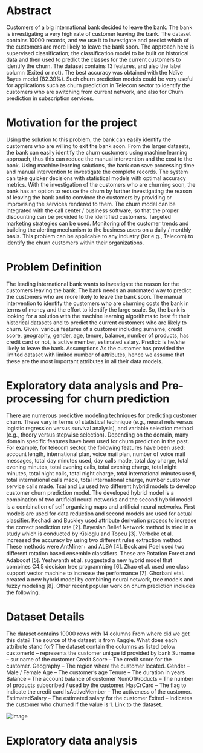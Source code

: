 # Abstract

Customers of a big international bank decided to leave the bank. 
The bank is investigating a very high rate of customer leaving the bank. 
The dataset contains 10000 records, and we use it to investigate and predict which of the customers are more likely to leave the bank soon. 
The approach here is supervised classification; the classification model to be built on historical data and then used to predict the classes for the current customers to identify the churn. 
The dataset contains 13 features, and also the label column (Exited or not). The best accuracy was obtained with the Naïve Bayes model (82.39%). 
Such churn prediction models could be very useful for applications such as churn prediction in Telecom sector to identify the customers who are switching from current network, and also for Churn prediction in subscription services.

# Motivation for the project

Using the solution to this problem, the bank can easily identify the customers who are willing to exit the bank soon. 
From the larger datasets, the bank can easily identify the churn customers using machine learning approach, thus this can reduce the manual intervention and the cost to the bank. Using machine learning solutions, the bank can save processing time and manual intervention to investigate the complete records. The system can take quicker decisions with statistical models with optimal accuracy metrics.
With the investigation of the customers who are churning soon, the bank has an option to reduce the churn by further investigating the reason of leaving the bank and to convince the customers by providing or improvising the services rendered to them. 
The churn model can be integrated with the call center / business software, so that the proper discounting can be provided to the identified customers. Targeted marketing strategies can be used.
Monitoring of the customer trends and building the alerting mechanism to the business users on a daily / monthly basis.
This problem can be applicable to any industry (for e.g., Telecom) to identify the churn customers within their organizations.

# Problem Definition

The leading international bank wants to investigate the reason for the customers leaving the bank. The bank needs an automated way to predict the customers who are more likely to leave the bank soon. 
The manual intervention to identify the customers who are churning costs the bank in terms of money and the effort to identify the large scale.
So, the bank is looking for a solution with the machine learning algorithms to best fit their historical datasets and to predict the current customers who are likely to churn.
Given: various features of a customer including surname, credit score, geography, gender, age, tenure, balance, number of products, has credit card or not, is active member, estimated salary.
Predict: is he/she likely to leave the bank.
Assumptions
As the customer has provided the limited dataset with limited number of attributes, hence we assume that these are the most important attributes in all their data models.

# Exploratory data analysis and Pre-processing for churn prediction

There are numerous predictive modeling techniques for predicting customer churn. 
These vary in terms of statistical technique (e.g., neural nets versus logistic regression versus survival analysis), and variable selection method (e.g., theory versus stepwise selection). 
Depending on the domain, many domain specific features have been used for churn prediction in the past. For example, for telecom sector, the following features have been used: account length, international plan, voice mail plan, number of voice mail messages, total day minutes used, day calls made, total day charge, total evening minutes, total evening calls, total evening charge, total night minutes, total night calls, total night charge, total international minutes used, total international calls made, total international charge, number customer service calls made. 
Tsai and Lu used two different hybrid models to develop customer churn prediction model. The developed hybrid model is a combination of two artiﬁcial neural networks and the second hybrid model is a combination of self organizing maps and artiﬁcial neural networks. First models are used for data reduction and second models are used for actual classiﬁer. 
Kechadi and Buckley used attribute derivation process to increase the correct prediction rate [2].
Bayesian Belief Network method is tried in a study which is conducted by Kisioglu and Topcu [3]. 
Verbeke et al. increased the accuracy by using two different rules extraction method. These methods were AntMiner+ and ALBA [4]. 
Bock and Poel used two different rotation based ensemble classiﬁers. These are Rotation Forest and Adaboost [5]. 
Yeshwanth et al. suggested a new hybrid model that combines C4.5 decision tree   programming [6]. 
Zhao et al. used one class support vector machine to increase the performance [7]. 
Ghorbani etal. created a new hybrid model by combining neural network, tree models and fuzzy modeling [8]. 
Other recent popular work on churn prediction includes the following.

# Dataset Details

The dataset contains 10000 rows with 14 columns
From where did we get this data?
The source of the dataset is from Kaggle.
What does each attribute stand for?
The dataset contain the columns as listed below 
customerId – represents the customer unique id provided by bank
Surname – sur name of the customer
Credit Score – The credit score for the customer.
Geography – The region where the customer located.
Gender – Male / Female
Age – The customer’s age
Tenure – The duration in years
Balance – The account balance of customer
NumOfProducts – The number of products subscribed / used by the customer.
HasCrCard – The flag to indicate the credit card
IsActiveMember – The activeness of the customer.
EstimatedSalary – The estimated salary for the customer
Exited – Indicates the customer who churned if the value is 1.
Link to the dataset.

 
![image](https://user-images.githubusercontent.com/67232573/111077226-c3c1d680-8515-11eb-8967-fdaac40d2da2.png)


# Exploratory data analysis

